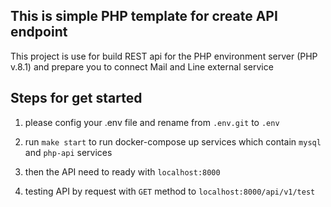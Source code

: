 ## This is simple PHP template for create API endpoint

This project is use for build REST api for the PHP environment server (PHP v.8.1)
and prepare you to connect Mail and Line external service


## Steps for get started

1. please config your .env file and rename from `.env.git` to `.env`

2. run `make start` to run docker-compose up services which contain `mysql` and `php-api` services

3. then the API need to ready with `localhost:8000`

4. testing API by request with `GET` method to `localhost:8000/api/v1/test` 




